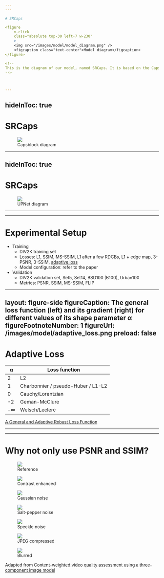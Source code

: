 ```yaml
---
---

# SRCaps

<figure
    v-click
    class="absolute top-30 left-7 w-230"
    >
    <img src="/images/model/model_diagram.png" />
    <figcaption class="text-center">Model diagram</figcaption>
</figure>

<!--
This is the diagram of our model, named SRCaps. It is based on the CapsNet architecture introduced in the work of LaLonde and Bagci. During training, the model receives a batch of images patches pairs, one with low resolution and the other with high resolution. The low resolution image is fed to the encoder, which is composed of a single convolutional layer. The output of the encoder is then fed to a sequence of capsule blocks, each having a residual connection with its input. The output of the last capsule block is then fed to another convolutional layer, which has a residual connection with the output of the first convolutional layer. Then the output of the last convolutional layer is fed to the UPNet, which is responsible for the upsampling of the image. The output of the UPNet is then compared to the high resolution image using a loss function. The loss function is then used to update the weights of the model. The main difference between the training and validation phases is that during validation, the model receives a single LR/HR image pair, instead of a batch of patches per step.
-->



---
```

hideInToc: true
---

# SRCaps

<figure
    class="absolute top-50 left-7 w-230"
    >
    <img src="/images/model/capsblock_diagram.png" />
    <figcaption class="text-center">Capsblock diagram</figcaption>
</figure>

<!--
This is the diagram of the CapsBlock, which is the main building block of our model. It is composed of a sequence of convolutional capsules, each having a residual connection with its input. The output of each capsule is concatenated, creating what is called a dense connection, and then fed to a convolutional layer. The output of this convolutional layer is the output of this block.
-->



---
hideInToc: true
---

# SRCaps

<figure
    class="absolute top-40 left-12 w-220"
    >
    <img src="/images/model/upnet_diagram.png" />
    <figcaption class="text-center">UPNet diagram</figcaption>
</figure>

<!--
This is the diagram of the UPNet, which is responsible for the upsampling of the image. It is composed of a sequence of convolutional layers, intertwined with layers of pixel shuffle, or subpixel convolutions. At the output of each pixel shuffle layer the image is upsampled by a factor of 2 (or 3). The output of the last pixel shuffle layer is the output of the UPNet. In our case, we only used the path above, since we focused on a 4x upsampling factor.
-->



---
---

# Experimental Setup

<v-clicks>

- Training
  - DIV2K training set
  - Losses: L1, SSIM, MS-SSIM, L1 after a few RDCBs, L1 + edge map, 3-PSNR, 3-SSIM, <u>adaptive loss</u>
  - Model configuration: refer to the paper
- Validation
  - DIV2K validation set, Set5, Set14, BSD100 (B100), Urban100
  - Metrics: PSNR, SSIM, MS-SSIM, FLIP

</v-clicks>

<!--
For training we used the training set of the DIV2K dataset, which is composed by a wide variety of image types. We investigated a miriad of loss functions combinations, including L1, SSIM, MS-SSIM, edge map, and a few others. For our final version we stick with the adaptive loss function. For more information about number of epochs, model params, and other details, please refer to the paper. For validation we used a collection of commonly used datasets, composed of the validation set of the DIV2K, as well as the Set5, Set14, B100, and Urban100 datasets. For metrics we used PSNR, SSIM, MS-SSIM, and FLIP. For more information about the metrics, please refer to the paper. A few questions might arise, besides why we used capsules. So let's answer a few of them.
-->



---
layout: figure-side
figureCaption: The general loss function (left) and its gradient (right) for different values of its shape parameter α
figureFootnoteNumber: 1
figureUrl: /images/model/adaptive_loss.png
preload: false
---

# Adaptive Loss

| $\alpha$  | Loss function                      |
| --------- | ---------------------------------- |
| 2         | L2                                 |
| 1         | Charbonnier / pseudo-Huber / L1-L2 |
| 0         | Cauchy/Lorentzian                  |
| -2        | Geman-McClure                      |
| $-\infty$ | Welsch/Leclerc                     |

<Footnotes separator v-after>
  <Footnote :number=1><a href="https://openaccess.thecvf.com/content_CVPR_2019/html/Barron_A_General_and_Adaptive_Robust_Loss_Function_CVPR_2019_paper.html">A General and Adaptive Robust Loss Function</a></Footnote>
</Footnotes>

<!--
Why did we stick with adaptive loss? Well, we tested a lot of different loss functions, and we found that the adaptive loss function was the one that gave us the best results. The adaptive loss function is a generalization of a lot of loss functions, and it is defined by a shape parameter alpha and a scale parameter c. When alpha is equal to 2, the adaptive loss function is equivalent to the L2 loss function. When alpha is equal to 1, the adaptive loss function is equivalent to the Charbonnier loss function, which itself is a generalization of the L1 and L2 loss functions, and so on. In our case, we started with alpha equal to 1, which is equivalent to the Charbonnier loss function, and let the network learn during training the best value of alpha and c.
-->



---
---

# Why not only use PSNR and SSIM?

<figure
    v-click
    class="absolute top-55 left-10 w-40 h-40"
    >
    <img src="/images/metrics/Einstein/Einstein_a.png" />
    <figcaption class="text-center">Reference</figcaption>
</figure>

<figure
    v-click
    class="absolute top-25 left-70 w-40 h-40"
    >
    <img src="/images/metrics/Einstein/Einstein_b.png" />
    <figcaption class="text-center">Contrast enhanced</figcaption>
</figure>

<figure
    v-after
    class="absolute top-25 left-130 w-40 h-40"
    >
    <img src="/images/metrics/Einstein/Einstein_c.png" />
    <figcaption class="text-center">Gaussian noise</figcaption>
</figure>

<figure
    v-after
    class="absolute top-25 left-190 w-40 h-40"
    >
    <img src="/images/metrics/Einstein/Einstein_d.png" />
    <figcaption class="text-center">Salt-pepper noise</figcaption>
</figure>

<figure
    v-after
    class="absolute top-80 left-70 w-40 h-40"
    >
    <img src="/images/metrics/Einstein/Einstein_e.png" />
    <figcaption class="text-center">Speckle noise</figcaption>
</figure>

<figure
    v-after
    class="absolute top-80 left-130 w-40 h-40"
    >
    <img src="/images/metrics/Einstein/Einstein_f.png" />
    <figcaption class="text-center">JPEG compressed</figcaption>
</figure>

<figure
    v-after
    class="absolute top-80 left-190 w-40 h-40"
    >
    <img src="/images/metrics/Einstein/Einstein_g.png" />
    <figcaption class="text-center">Blurred</figcaption>
</figure>

<Footnotes separator v-after>
  <Footnote>Adapted from <a href="https://www.spiedigitallibrary.org/journals/journal-of-electronic-imaging/volume-19/issue-1/011003/Content-weighted-video-quality-assessment-using-a-three-component-image/10.1117/1.3267087.short?SSO=1">Content-weighted video quality assessment using a three-component image model</a></Footnote>
</Footnotes>

<!--
Another question is, why not only use PSNR and SSIM? Well, PSNR and SSIM are good metrics, but they are not perfect. For example, let's take a look at this image. This is the reference image. Here we can see a lot of different variations of the reference image. One thing that they all have in common is that they have the same PSNR values calculated from the reference image, but clearly some are closer to the original image, or at least more recognizable, than others. For that reason, we decided to use a combination of metrics, including PSNR and SSIM, but also MS-SSIM and FLIP.
-->

